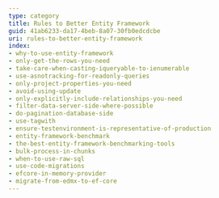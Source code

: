 ```yaml
---
type: category
title: Rules to Better Entity Framework
guid: 41ab6233-da17-4beb-8a07-30fb0edcdcbe
uri: rules-to-better-entity-framework
index:
- why-to-use-entity-framework 
- only-get-the-rows-you-need
- take-care-when-casting-iqueryable-to-ienumerable
- use-asnotracking-for-readonly-queries
- only-project-properties-you-need
- avoid-using-update
- only-explicitly-include-relationships-you-need
- filter-data-server-side-where-possible
- do-pagination-database-side
- use-tagwith
- ensure-testenvironment-is-representative-of-production
- entity-framework-benchmark
- the-best-entity-framework-benchmarking-tools
- bulk-process-in-chunks 
- when-to-use-raw-sql
- use-code-migrations
- efcore-in-memory-provider
- migrate-from-edmx-to-ef-core
---
```

